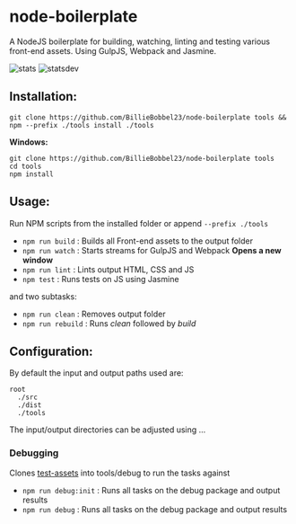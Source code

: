 # node-boilerplate

A NodeJS boilerplate for building, watching, linting and testing various front-end assets.
Using GulpJS, Webpack and Jasmine.

![stats](https://david-dm.org/BillieBobbel23/node-boilerplate/status.svg)
![statsdev](https://david-dm.org/BillieBobbel23/node-boilerplate/dev-status.svg)

## Installation:

```
git clone https://github.com/BillieBobbel23/node-boilerplate tools &&
npm --prefix ./tools install ./tools
```

**Windows:**

```
git clone https://github.com/BillieBobbel23/node-boilerplate tools
cd tools
npm install
```

## Usage:
Run NPM scripts from the installed folder or append ```--prefix ./tools```

* ``npm run build`` :  Builds all Front-end assets to the output folder
* ``npm run watch`` : Starts streams for GulpJS and Webpack **Opens a new window**
* ``npm run lint`` : Lints output HTML, CSS and JS
* ``npm test`` : Runs tests on JS using Jasmine

and two subtasks:

* ``npm run clean`` :  Removes output folder
* ``npm run rebuild`` :  Runs *clean* followed by *build*


## Configuration:
By default the input and output paths used are:

```
root
  ./src
  ./dist
  ./tools
```

The input/output directories can be adjusted using ...

### Debugging
Clones [test-assets](https://github.com/BillieBobbel23/test-assets) into tools/debug to run the tasks against

* ``npm run debug:init`` : Runs all tasks on the debug package and output results
* ``npm run debug`` : Runs all tasks on the debug package and output results
